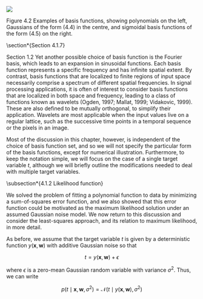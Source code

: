 
![](https://cdn.mathpix.com/cropped/2024_05_26_e13468588350511df9e7g-1.jpg?height=438&width=1486&top_left_y=234&top_left_x=134)

Figure 4.2 Examples of basis functions, showing polynomials on the left, Gaussians of the form (4.4) in the centre, and sigmoidal basis functions of the form (4.5) on the right.

\section*{Section 4.1.7}

Section 1.2
Yet another possible choice of basis function is the Fourier basis, which leads to an expansion in sinusoidal functions. Each basis function represents a specific frequency and has infinite spatial extent. By contrast, basis functions that are localized to finite regions of input space necessarily comprise a spectrum of different spatial frequencies. In signal processing applications, it is often of interest to consider basis functions that are localized in both space and frequency, leading to a class of functions known as wavelets (Ogden, 1997; Mallat, 1999; Vidakovic, 1999). These are also defined to be mutually orthogonal, to simplify their application. Wavelets are most applicable when the input values live on a regular lattice, such as the successive time points in a temporal sequence or the pixels in an image.

Most of the discussion in this chapter, however, is independent of the choice of basis function set, and so we will not specify the particular form of the basis functions, except for numerical illustration. Furthermore, to keep the notation simple, we will focus on the case of a single target variable $t$, although we will briefly outline the modifications needed to deal with multiple target variables.

\subsection*{4.1.2 Likelihood function}

We solved the problem of fitting a polynomial function to data by minimizing a sum-of-squares error function, and we also showed that this error function could be motivated as the maximum likelihood solution under an assumed Gaussian noise model. We now return to this discussion and consider the least-squares approach, and its relation to maximum likelihood, in more detail.

As before, we assume that the target variable $t$ is given by a deterministic function $y(\mathbf{x}, \mathbf{w})$ with additive Gaussian noise so that

$$
t=y(\mathbf{x}, \mathbf{w})+\epsilon
$$

where $\epsilon$ is a zero-mean Gaussian random variable with variance $\sigma^{2}$. Thus, we can write

$$
p\left(t \mid \mathbf{x}, \mathbf{w}, \sigma^{2}\right)=\mathcal{N}\left(t \mid y(\mathbf{x}, \mathbf{w}), \sigma^{2}\right)
$$